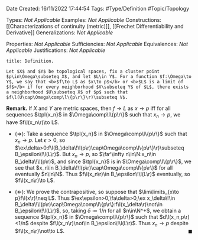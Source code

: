 <div class="topSpace"></div>

Date Created: 16/11/2022 17:44:54
Tags: #Type/Definition #Topic/Topology

Types: <i>Not Applicable</i>
Examples: <i>Not Applicable</i>
Constructions: [[Characterizations of continuity (metric)]], [[Frechet Differentiability and Derivative]]
Generalizations: <i>Not Applicable</i>

Properties: <i>Not Applicable</i>
Sufficiencies: <i>Not Applicable</i>
Equivalences: <i>Not Applicable</i>
Justifications: <i>Not Applicable</i>


``` ad-Definition
title: Definition.

Let $X$ and $Y$ be topological spaces, fix a cluster point $p\in\Omega\subseteq X$, and let $L\in Y$. For a function $f:\Omega\to Y$, we say that <b>$f\to L$ as $x\to p$</b> or <b>$L$ is a limit of $f$</b> if for every neighborhood $V\subseteq Y$ of $L$, there exists a neighborhood $U\subseteq X$ of $p$ such that $f\l(U\cap\Omega\comp\l\{p\r\}\r)\subseteq V$.

```

<b>Remark.</b> If $X$ and $Y$ are metric spaces, then $f\to L$ as $x\to p$ iff for all sequences $\tpl{x_n}$ in $\Omega\comp\l\{p\r\}$ such that $x_n\to p$, we have $f\l(x_n\r)\to L$.
* ($\Rightarrow$): Take a sequence $\tpl{x_n}$ in $\Omega\comp\l\{p\r\}$ such that $x_n\to p$. Let $\epsilon>0$, so $\ex\delta>0:f\l(B_\delta\!\l(p\r)\cap\Omega\comp\l\{p\r\}\r)\subseteq B_\epsilon\!\l(L\r)$. But $x_n\to p$, so $\fa^\infty n\in\N:x_n\in B_\delta\!\l(p\r)$, and since $\tpl{x_n}$ is in $\Omega\comp\l\{p\r\}$, we see that $x_n\in B_\delta\!\l(p\r)\cap\Omega\comp\l\{p\r\}$ for all eventually $n\in\N$. Thus $f\l(x_n\r)\in B_\epsilon\!\l(L\r)$ eventually, so $f\l(x_n\r)\to L$.

* ($\Leftarrow$): We prove the contrapositive, so suppose that $\lim\limits_{x\to p}f\l(x\r)\neq L$. Thus $\ex\epsilon>0,\fa\delta>0,\ex x_\delta\!\in B_\delta\!\l(p\r)\cap\Omega\comp\l\{p\r\}:f\l(x_\delta\r)\not\in B_\epsilon\!\l(L\r)$, so, taking $\delta\coloneqq1/n$ for all $n\in\N^+$, we obtain a sequence $\tpl{x_n}$ in $\Omega\comp\l\{p\r\}$ such that $d\l(x_n,p\r)<1/n$ despite $f\l(x_n\r)\not\in B_\epsilon\!\l(L\r)$. Thus $x_n\to p$ despite $f\l(x_n\r)\not\to L$.<span style="float:right;">$\blacksquare$</span>
